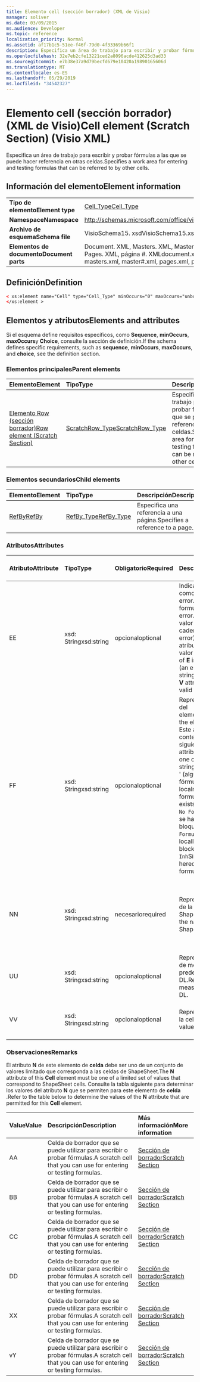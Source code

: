 ```yaml
---
title: Elemento cell (sección borrador) (XML de Visio)
manager: soliver
ms.date: 03/09/2015
ms.audience: Developer
ms.topic: reference
localization_priority: Normal
ms.assetid: af17b1c5-51ee-f46f-79d0-4f33369b66f1
description: Especifica un área de trabajo para escribir y probar fórmulas a las que se puede hacer referencia en otras celdas.
ms.openlocfilehash: 32e7eb2cfe13221ced2a8096acde412625d3ad33
ms.sourcegitcommit: e7b38e37a9d79becfd679e10420a19890165606d
ms.translationtype: MT
ms.contentlocale: es-ES
ms.lasthandoff: 05/29/2019
ms.locfileid: "34542327"
---
```

# <a name="cell-element-scratch-section-visio-xml"></a><span data-ttu-id="215a1-103">Elemento cell (sección borrador) (XML de Visio)</span><span class="sxs-lookup"><span data-stu-id="215a1-103">Cell element (Scratch Section) (Visio XML)</span></span>

<span data-ttu-id="215a1-104">Especifica un área de trabajo para escribir y probar fórmulas a las que se puede hacer referencia en otras celdas.</span><span class="sxs-lookup"><span data-stu-id="215a1-104">Specifies a work area for entering and testing formulas that can be referred to by other cells.</span></span>
  
## <a name="element-information"></a><span data-ttu-id="215a1-105">Información del elemento</span><span class="sxs-lookup"><span data-stu-id="215a1-105">Element information</span></span>

|||
|:-----|:-----|
|<span data-ttu-id="215a1-106">**Tipo de elemento**</span><span class="sxs-lookup"><span data-stu-id="215a1-106">**Element type**</span></span> <br/> |[<span data-ttu-id="215a1-107">Cell_Type</span><span class="sxs-lookup"><span data-stu-id="215a1-107">Cell_Type</span></span>](cell_type-complextypevisio-xml.md) <br/> |
|<span data-ttu-id="215a1-108">**Namespace**</span><span class="sxs-lookup"><span data-stu-id="215a1-108">**Namespace**</span></span> <br/> |http://schemas.microsoft.com/office/visio/2012/main  <br/> |
|<span data-ttu-id="215a1-109">**Archivo de esquema**</span><span class="sxs-lookup"><span data-stu-id="215a1-109">**Schema file**</span></span> <br/> |<span data-ttu-id="215a1-110">VisioSchema15. xsd</span><span class="sxs-lookup"><span data-stu-id="215a1-110">VisioSchema15.xsd</span></span>  <br/> |
|<span data-ttu-id="215a1-111">**Elementos de documento**</span><span class="sxs-lookup"><span data-stu-id="215a1-111">**Document parts**</span></span> <br/> |<span data-ttu-id="215a1-112">Document. XML, Masters. XML, Master #. XML, Pages. XML, página #. XML</span><span class="sxs-lookup"><span data-stu-id="215a1-112">document.xml, masters.xml, master#.xml, pages.xml, page#.xml</span></span>  <br/> |
   
## <a name="definition"></a><span data-ttu-id="215a1-113">Definición</span><span class="sxs-lookup"><span data-stu-id="215a1-113">Definition</span></span>

```XML
< xs:element name="Cell" type="Cell_Type" minOccurs="0" maxOccurs="unbounded" >
</xs:element >
```

## <a name="elements-and-attributes"></a><span data-ttu-id="215a1-114">Elementos y atributos</span><span class="sxs-lookup"><span data-stu-id="215a1-114">Elements and attributes</span></span>

<span data-ttu-id="215a1-115">Si el esquema define requisitos específicos, como **Sequence**, **minOccurs**, **maxOccurs**y **Choice**, consulte la sección de definición.</span><span class="sxs-lookup"><span data-stu-id="215a1-115">If the schema defines specific requirements, such as **sequence**, **minOccurs**, **maxOccurs**, and **choice**, see the definition section.</span></span> 
  
### <a name="parent-elements"></a><span data-ttu-id="215a1-116">Elementos principales</span><span class="sxs-lookup"><span data-stu-id="215a1-116">Parent elements</span></span>

|<span data-ttu-id="215a1-117">**Elemento**</span><span class="sxs-lookup"><span data-stu-id="215a1-117">**Element**</span></span>|<span data-ttu-id="215a1-118">**Tipo**</span><span class="sxs-lookup"><span data-stu-id="215a1-118">**Type**</span></span>|<span data-ttu-id="215a1-119">**Descripción**</span><span class="sxs-lookup"><span data-stu-id="215a1-119">**Description**</span></span>|
|:-----|:-----|:-----|
|[<span data-ttu-id="215a1-120">Elemento Row (sección borrador)</span><span class="sxs-lookup"><span data-stu-id="215a1-120">Row element (Scratch Section)</span></span>](row-element-scratch-sectionvisio-xml.md) <br/> |[<span data-ttu-id="215a1-121">ScratchRow_Type</span><span class="sxs-lookup"><span data-stu-id="215a1-121">ScratchRow_Type</span></span>](scratch_type-complextypevisio-xml.md) <br/> |<span data-ttu-id="215a1-122">Especifica un área de trabajo para escribir y probar fórmulas a las que se puede hacer referencia en otras celdas.</span><span class="sxs-lookup"><span data-stu-id="215a1-122">Specifies a work area for entering and testing formulas that can be referred to by other cells.</span></span>  <br/> |
   
### <a name="child-elements"></a><span data-ttu-id="215a1-123">Elementos secundarios</span><span class="sxs-lookup"><span data-stu-id="215a1-123">Child elements</span></span>

|<span data-ttu-id="215a1-124">**Elemento**</span><span class="sxs-lookup"><span data-stu-id="215a1-124">**Element**</span></span>|<span data-ttu-id="215a1-125">**Tipo**</span><span class="sxs-lookup"><span data-stu-id="215a1-125">**Type**</span></span>|<span data-ttu-id="215a1-126">**Descripción**</span><span class="sxs-lookup"><span data-stu-id="215a1-126">**Description**</span></span>|
|:-----|:-----|:-----|
|[<span data-ttu-id="215a1-127">RefBy</span><span class="sxs-lookup"><span data-stu-id="215a1-127">RefBy</span></span>](refby-element-cell_type-complextypevisio-xml.md) <br/> |[<span data-ttu-id="215a1-128">RefBy_Type</span><span class="sxs-lookup"><span data-stu-id="215a1-128">RefBy_Type</span></span>](refby_type-complextypevisio-xml.md) <br/> |<span data-ttu-id="215a1-129">Especifica una referencia a una página.</span><span class="sxs-lookup"><span data-stu-id="215a1-129">Specifies a reference to a page.</span></span>  <br/> |
   
### <a name="attributes"></a><span data-ttu-id="215a1-130">Atributos</span><span class="sxs-lookup"><span data-stu-id="215a1-130">Attributes</span></span>

|<span data-ttu-id="215a1-131">**Atributo**</span><span class="sxs-lookup"><span data-stu-id="215a1-131">**Attribute**</span></span>|<span data-ttu-id="215a1-132">**Tipo**</span><span class="sxs-lookup"><span data-stu-id="215a1-132">**Type**</span></span>|<span data-ttu-id="215a1-133">**Obligatorio**</span><span class="sxs-lookup"><span data-stu-id="215a1-133">**Required**</span></span>|<span data-ttu-id="215a1-134">**Descripción**</span><span class="sxs-lookup"><span data-stu-id="215a1-134">**Description**</span></span>|<span data-ttu-id="215a1-135">**Posibles valores**</span><span class="sxs-lookup"><span data-stu-id="215a1-135">**Possible values**</span></span>|
|:-----|:-----|:-----|:-----|:-----|
|<span data-ttu-id="215a1-136">E</span><span class="sxs-lookup"><span data-stu-id="215a1-136">E</span></span>  <br/> |<span data-ttu-id="215a1-137">xsd: String</span><span class="sxs-lookup"><span data-stu-id="215a1-137">xsd:string</span></span>  <br/> |<span data-ttu-id="215a1-138">opcional</span><span class="sxs-lookup"><span data-stu-id="215a1-138">optional</span></span>  <br/> |<span data-ttu-id="215a1-139">Indica que la fórmula da como resultado un error.</span><span class="sxs-lookup"><span data-stu-id="215a1-139">Indicates that the formula evaluates to an error.</span></span> <span data-ttu-id="215a1-140">El valor de **E** es el valor actual (una cadena de mensaje de error); el valor del atributo **V** es el último valor válido.</span><span class="sxs-lookup"><span data-stu-id="215a1-140">The value of **E** is the current value (an error message string); the value of the **V** attribute is the last valid value.</span></span>  <br/> |<span data-ttu-id="215a1-141">Una cadena de mensaje de error.</span><span class="sxs-lookup"><span data-stu-id="215a1-141">An error message string.</span></span>  <br/> |
|<span data-ttu-id="215a1-142">F</span><span class="sxs-lookup"><span data-stu-id="215a1-142">F</span></span>  <br/> |<span data-ttu-id="215a1-143">xsd: String</span><span class="sxs-lookup"><span data-stu-id="215a1-143">xsd:string</span></span>  <br/> |<span data-ttu-id="215a1-144">opcional</span><span class="sxs-lookup"><span data-stu-id="215a1-144">optional</span></span>  <br/> | <span data-ttu-id="215a1-145">Representa la fórmula del elemento.</span><span class="sxs-lookup"><span data-stu-id="215a1-145">Represents the element's formula.</span></span> <span data-ttu-id="215a1-146">Este atributo puede contener una de las siguientes cadenas:</span><span class="sxs-lookup"><span data-stu-id="215a1-146">This attribute can contain one of the following strings:</span></span>  <br/>  <span data-ttu-id="215a1-147">' (alguna fórmula) ' si la fórmula existe localmente</span><span class="sxs-lookup"><span data-stu-id="215a1-147">'(some formula)' if the formula exists locally</span></span>  <br/>  <span data-ttu-id="215a1-148">`No Formula`Si la fórmula se ha eliminado o bloqueado localmente</span><span class="sxs-lookup"><span data-stu-id="215a1-148">`No Formula` if the formula is locally deleted or blocked</span></span>  <br/>  <span data-ttu-id="215a1-149">`Inh`Si la fórmula es heredada.</span><span class="sxs-lookup"><span data-stu-id="215a1-149">`Inh` if the formula is inherited.</span></span>  <br/> |<span data-ttu-id="215a1-150">Una fórmula.</span><span class="sxs-lookup"><span data-stu-id="215a1-150">A formula.</span></span>  <br/> |
|<span data-ttu-id="215a1-151">N</span><span class="sxs-lookup"><span data-stu-id="215a1-151">N</span></span>  <br/> |<span data-ttu-id="215a1-152">xsd: String</span><span class="sxs-lookup"><span data-stu-id="215a1-152">xsd:string</span></span>  <br/> |<span data-ttu-id="215a1-153">necesario</span><span class="sxs-lookup"><span data-stu-id="215a1-153">required</span></span>  <br/> |<span data-ttu-id="215a1-154">Representa el nombre de la celda ShapeSheet.</span><span class="sxs-lookup"><span data-stu-id="215a1-154">Represents the name of the ShapeSheet cell.</span></span>  <br/> |<span data-ttu-id="215a1-155">Nombre de la celda ShapeSheet.</span><span class="sxs-lookup"><span data-stu-id="215a1-155">The name of the ShapeSheet cell.</span></span>  <br/> <span data-ttu-id="215a1-156">Vea la sección Comentarios a continuación.</span><span class="sxs-lookup"><span data-stu-id="215a1-156">See the Remarks section below.</span></span>  <br/> |
|<span data-ttu-id="215a1-157">U</span><span class="sxs-lookup"><span data-stu-id="215a1-157">U</span></span>  <br/> |<span data-ttu-id="215a1-158">xsd: String</span><span class="sxs-lookup"><span data-stu-id="215a1-158">xsd:string</span></span>  <br/> |<span data-ttu-id="215a1-159">opcional</span><span class="sxs-lookup"><span data-stu-id="215a1-159">optional</span></span>  <br/> |<span data-ttu-id="215a1-160">Representa una unidad de medida el valor predeterminado es DL.</span><span class="sxs-lookup"><span data-stu-id="215a1-160">Represents a unit of measure The default is DL.</span></span>  <br/> |<span data-ttu-id="215a1-161">Unidades de la celda.</span><span class="sxs-lookup"><span data-stu-id="215a1-161">The units of the cell.</span></span>  <br/> |
|<span data-ttu-id="215a1-162">V</span><span class="sxs-lookup"><span data-stu-id="215a1-162">V</span></span>  <br/> |<span data-ttu-id="215a1-163">xsd: String</span><span class="sxs-lookup"><span data-stu-id="215a1-163">xsd:string</span></span>  <br/> |<span data-ttu-id="215a1-164">opcional</span><span class="sxs-lookup"><span data-stu-id="215a1-164">optional</span></span>  <br/> |<span data-ttu-id="215a1-165">Representa el valor de la celda.</span><span class="sxs-lookup"><span data-stu-id="215a1-165">Represents the value of the cell.</span></span>  <br/> |<span data-ttu-id="215a1-166">El valor de la celda ShapeSheet.</span><span class="sxs-lookup"><span data-stu-id="215a1-166">The value of the ShapeSheet cell.</span></span>  <br/> |
   
### <a name="remarks"></a><span data-ttu-id="215a1-167">Observaciones</span><span class="sxs-lookup"><span data-stu-id="215a1-167">Remarks</span></span>

<span data-ttu-id="215a1-168">El atributo **N** de este elemento de **celda** debe ser uno de un conjunto de valores limitado que corresponda a las celdas de ShapeSheet.</span><span class="sxs-lookup"><span data-stu-id="215a1-168">The **N** attribute of this **Cell** element must be one of a limited set of values that correspond to ShapeSheet cells.</span></span> <span data-ttu-id="215a1-169">Consulte la tabla siguiente para determinar los valores del atributo **N** que se permiten para este elemento de **celda** .</span><span class="sxs-lookup"><span data-stu-id="215a1-169">Refer to the table below to determine the values of the **N** attribute that are permitted for this **Cell** element.</span></span> 
  
|<span data-ttu-id="215a1-170">**Value**</span><span class="sxs-lookup"><span data-stu-id="215a1-170">**Value**</span></span>|<span data-ttu-id="215a1-171">**Descripción**</span><span class="sxs-lookup"><span data-stu-id="215a1-171">**Description**</span></span>|<span data-ttu-id="215a1-172">**Más información**</span><span class="sxs-lookup"><span data-stu-id="215a1-172">**More information**</span></span>|
|:-----|:-----|:-----|
|<span data-ttu-id="215a1-173">A</span><span class="sxs-lookup"><span data-stu-id="215a1-173">A</span></span>  <br/> |<span data-ttu-id="215a1-174">Celda de borrador que se puede utilizar para escribir o probar fórmulas.</span><span class="sxs-lookup"><span data-stu-id="215a1-174">A scratch cell that you can use for entering or testing formulas.</span></span>  <br/> |[<span data-ttu-id="215a1-175">Sección de borrador</span><span class="sxs-lookup"><span data-stu-id="215a1-175">Scratch Section</span></span>](scratch-section.md) <br/> |
|<span data-ttu-id="215a1-176">B</span><span class="sxs-lookup"><span data-stu-id="215a1-176">B</span></span>  <br/> |<span data-ttu-id="215a1-177">Celda de borrador que se puede utilizar para escribir o probar fórmulas.</span><span class="sxs-lookup"><span data-stu-id="215a1-177">A scratch cell that you can use for entering or testing formulas.</span></span>  <br/> |[<span data-ttu-id="215a1-178">Sección de borrador</span><span class="sxs-lookup"><span data-stu-id="215a1-178">Scratch Section</span></span>](scratch-section.md) <br/> |
|<span data-ttu-id="215a1-179">C</span><span class="sxs-lookup"><span data-stu-id="215a1-179">C</span></span>  <br/> |<span data-ttu-id="215a1-180">Celda de borrador que se puede utilizar para escribir o probar fórmulas.</span><span class="sxs-lookup"><span data-stu-id="215a1-180">A scratch cell that you can use for entering or testing formulas.</span></span>  <br/> |[<span data-ttu-id="215a1-181">Sección de borrador</span><span class="sxs-lookup"><span data-stu-id="215a1-181">Scratch Section</span></span>](scratch-section.md) <br/> |
|<span data-ttu-id="215a1-182">D</span><span class="sxs-lookup"><span data-stu-id="215a1-182">D</span></span>  <br/> |<span data-ttu-id="215a1-183">Celda de borrador que se puede utilizar para escribir o probar fórmulas.</span><span class="sxs-lookup"><span data-stu-id="215a1-183">A scratch cell that you can use for entering or testing formulas.</span></span>  <br/> |[<span data-ttu-id="215a1-184">Sección de borrador</span><span class="sxs-lookup"><span data-stu-id="215a1-184">Scratch Section</span></span>](scratch-section.md) <br/> |
|<span data-ttu-id="215a1-185">X</span><span class="sxs-lookup"><span data-stu-id="215a1-185">X</span></span>  <br/> |<span data-ttu-id="215a1-186">Celda de borrador que se puede utilizar para escribir o probar fórmulas.</span><span class="sxs-lookup"><span data-stu-id="215a1-186">A scratch cell that you can use for entering or testing formulas.</span></span>  <br/> |[<span data-ttu-id="215a1-187">Sección de borrador</span><span class="sxs-lookup"><span data-stu-id="215a1-187">Scratch Section</span></span>](scratch-section.md) <br/> |
|<span data-ttu-id="215a1-188">v</span><span class="sxs-lookup"><span data-stu-id="215a1-188">Y</span></span>  <br/> |<span data-ttu-id="215a1-189">Celda de borrador que se puede utilizar para escribir o probar fórmulas.</span><span class="sxs-lookup"><span data-stu-id="215a1-189">A scratch cell that you can use for entering or testing formulas.</span></span>  <br/> |[<span data-ttu-id="215a1-190">Sección de borrador</span><span class="sxs-lookup"><span data-stu-id="215a1-190">Scratch Section</span></span>](scratch-section.md) <br/> |
   

